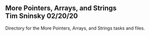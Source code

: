 More Pointers, Arrays, and Strings\
Tim Sninsky
02/20/20
---
Directory for the More Pointers, Arrays, and Strings tasks and files.
